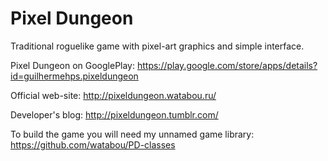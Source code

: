 Pixel Dungeon
=============

Traditional roguelike game with pixel-art graphics and simple interface.

Pixel Dungeon on GooglePlay: 
https://play.google.com/store/apps/details?id=guilhermehps.pixeldungeon

Official web-site: 
http://pixeldungeon.watabou.ru/

Developer's blog: 
http://pixeldungeon.tumblr.com/

To build the game you will need my unnamed game library:
https://github.com/watabou/PD-classes
